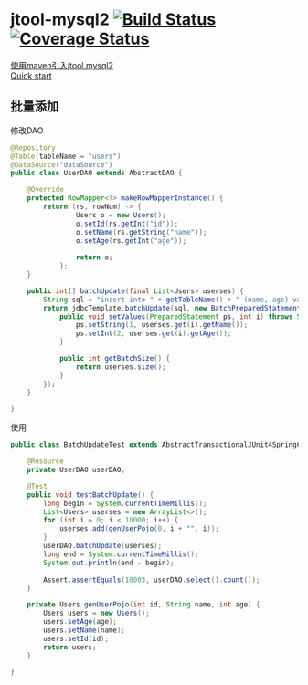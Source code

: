 # jtool-mysql2  [![Build Status](https://travis-ci.org/JavaServerGroup/jtool-mysql2.svg?branch=master)](https://travis-ci.org/JavaServerGroup/jtool-mysql2)[![Coverage Status](https://coveralls.io/repos/github/JavaServerGroup/jtool-mysql2/badge.svg?branch=master)](https://coveralls.io/github/JavaServerGroup/jtool-mysql2?branch=master) 

<a href="https://github.com/JavaServerGroup/jtool-mysql2/wiki/%E4%BD%BF%E7%94%A8maven%E5%BC%95%E5%85%A5jtool-mysql2">使用maven引入jtool mysql2</a>   
<a href="https://github.com/JavaServerGroup/jtool-mysql2/wiki/Quick-start">Quick start</a>

## 批量添加
修改DAO
```java
@Repository
@Table(tableName = "users")
@DataSource("dataSource")
public class UserDAO extends AbstractDAO {

	@Override
	protected RowMapper<?> makeRowMapperInstance() {
		return (rs, rowNum) -> {
	            Users o = new Users();
	            o.setId(rs.getInt("id"));
	            o.setName(rs.getString("name"));
	            o.setAge(rs.getInt("age"));
	
	            return o;
	        };
	}

	public int[] batchUpdate(final List<Users> userses) {
		String sql = "insert into " + getTableName() + " (name, age) values(?, ?);";
		return jdbcTemplate.batchUpdate(sql, new BatchPreparedStatementSetter() {
			public void setValues(PreparedStatement ps, int i) throws SQLException {
				ps.setString(1, userses.get(i).getName());
				ps.setInt(2, userses.get(i).getAge());
			}

			public int getBatchSize() {
				return userses.size();
			}
		});
	}

}
```
使用
```java
public class BatchUpdateTest extends AbstractTransactionalJUnit4SpringContextTests {

	@Resource
	private UserDAO userDAO;

	@Test
	public void testBatchUpdate() {
		long begin = System.currentTimeMillis();
		List<Users> userses = new ArrayList<>();
		for (int i = 0; i < 10000; i++) {
			userses.add(genUserPojo(0, i + "", i));
		}
		userDAO.batchUpdate(userses);
		long end = System.currentTimeMillis();
		System.out.println(end - begin);
		
		Assert.assertEquals(10003, userDAO.select().count());
	}

	private Users genUserPojo(int id, String name, int age) {
		Users users = new Users();
		users.setAge(age);
		users.setName(name);
		users.setId(id);
		return users;
	}

}
```
